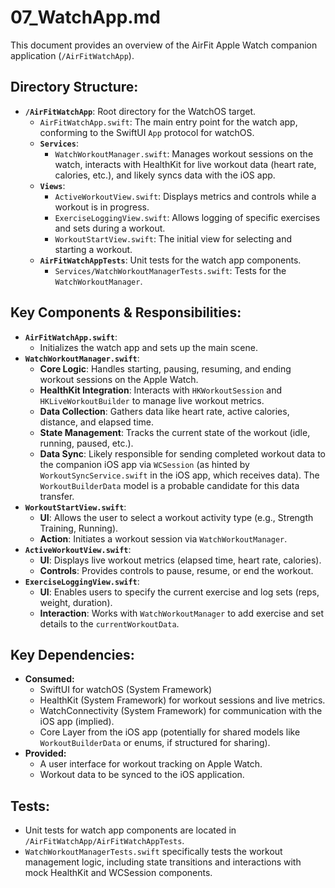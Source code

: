 # 07_WatchApp.md

This document provides an overview of the AirFit Apple Watch companion application (`/AirFitWatchApp`).

## Directory Structure:

*   **`/AirFitWatchApp`**: Root directory for the WatchOS target.
    *   `AirFitWatchApp.swift`: The main entry point for the watch app, conforming to the SwiftUI `App` protocol for watchOS.
    *   **`Services`**:
        *   `WatchWorkoutManager.swift`: Manages workout sessions on the watch, interacts with HealthKit for live workout data (heart rate, calories, etc.), and likely syncs data with the iOS app.
    *   **`Views`**:
        *   `ActiveWorkoutView.swift`: Displays metrics and controls while a workout is in progress.
        *   `ExerciseLoggingView.swift`: Allows logging of specific exercises and sets during a workout.
        *   `WorkoutStartView.swift`: The initial view for selecting and starting a workout.
    *   **`AirFitWatchAppTests`**: Unit tests for the watch app components.
        *   `Services/WatchWorkoutManagerTests.swift`: Tests for the `WatchWorkoutManager`.

## Key Components & Responsibilities:

*   **`AirFitWatchApp.swift`**:
    *   Initializes the watch app and sets up the main scene.
*   **`WatchWorkoutManager.swift`**:
    *   **Core Logic**: Handles starting, pausing, resuming, and ending workout sessions on the Apple Watch.
    *   **HealthKit Integration**: Interacts with `HKWorkoutSession` and `HKLiveWorkoutBuilder` to manage live workout metrics.
    *   **Data Collection**: Gathers data like heart rate, active calories, distance, and elapsed time.
    *   **State Management**: Tracks the current state of the workout (idle, running, paused, etc.).
    *   **Data Sync**: Likely responsible for sending completed workout data to the companion iOS app via `WCSession` (as hinted by `WorkoutSyncService.swift` in the iOS app, which receives data). The `WorkoutBuilderData` model is a probable candidate for this data transfer.
*   **`WorkoutStartView.swift`**:
    *   **UI**: Allows the user to select a workout activity type (e.g., Strength Training, Running).
    *   **Action**: Initiates a workout session via `WatchWorkoutManager`.
*   **`ActiveWorkoutView.swift`**:
    *   **UI**: Displays live workout metrics (elapsed time, heart rate, calories).
    *   **Controls**: Provides controls to pause, resume, or end the workout.
*   **`ExerciseLoggingView.swift`**:
    *   **UI**: Enables users to specify the current exercise and log sets (reps, weight, duration).
    *   **Interaction**: Works with `WatchWorkoutManager` to add exercise and set details to the `currentWorkoutData`.

## Key Dependencies:

*   **Consumed:**
    *   SwiftUI for watchOS (System Framework)
    *   HealthKit (System Framework) for workout sessions and live metrics.
    *   WatchConnectivity (System Framework) for communication with the iOS app (implied).
    *   Core Layer from the iOS app (potentially for shared models like `WorkoutBuilderData` or enums, if structured for sharing).
*   **Provided:**
    *   A user interface for workout tracking on Apple Watch.
    *   Workout data to be synced to the iOS application.

## Tests:

*   Unit tests for watch app components are located in `/AirFitWatchApp/AirFitWatchAppTests`.
*   `WatchWorkoutManagerTests.swift` specifically tests the workout management logic, including state transitions and interactions with mock HealthKit and WCSession components.